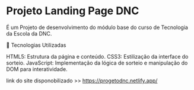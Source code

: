 # Projeto Landing Page DNC
É um Projeto de desenvolvimento do módulo base do curso de Tecnologia da Escola da DNC. 

🚀 Tecnologias Utilizadas

HTML5: Estrutura da página e conteúdo.
CSS3: Estilização da interface do sorteio.
JavaScript: Implementação da lógica de sorteio e manipulação do DOM para interatividade.

link do site disponobilizado >> https://progetodnc.netlify.app/

